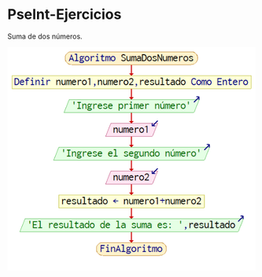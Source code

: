 # PseInt-Ejercicios
Suma de dos números.

![Diagrama de flujo](https://github.com/SanchezRCamilo/PseInt-Ejercicios/blob/main/sumadosnumeros/sumaDosNumeros.png)
